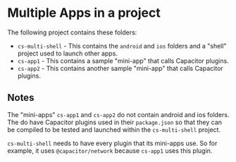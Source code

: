 # Multiple Apps in a project

The following project contains these folders:
- `cs-multi-shell` - This contains the `android` and `ios` folders and a "shell" project used to launch other apps.
- `cs-app1` - This contains a sample "mini-app" that calls Capacitor plugins.
- `cs-app2` - This contains another sample "mini-app" that calls Capacitor plugins.

## Notes
The "mini-apps" `cs-app1` and `cs-app2` do not contain android and ios folders. The do have Capacitor plugins used in their `package.json` so that they can be compiled to be tested and launched within the `cs-multi-shell` project.

`cs-multi-shell` needs to have every plugin that its mini-apps use. So for example, it uses `@capacitor/network` because `cs-app1` uses this plugin.



